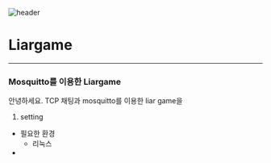 ![header](https://capsule-render.vercel.app/api?type=waving&color=auto&height=300&section=header&text=liargame&fontSize=90&animation=fadeIn&fontAlignY=38&desc=&descAlignY=51&descAlign=62)

# Liargame
---
### Mosquitto를 이용한 Liargame
안녕하세요. TCP 채팅과 mosquitto를 이용한 liar game을 
1. setting
- 필요한 환경
    - 리눅스
- 
